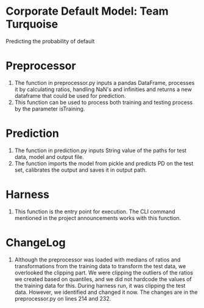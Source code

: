 # Corporate Default Model: Team Turquoise

Predicting the probability of default

# Preprocessor

1. The function in preprocessor.py inputs a pandas DataFrame, processes it by calculating ratios, handling NaN's and infinities and returns a new dataframe that could be used for prediction.
2. This function can be used to process both training and testing process by the parameter isTraining.

# Prediction
1. The function in prediction.py inputs String value of the paths for test data, model and output file.
2. The function imports the model from pickle and predicts PD on the test set, calibrates the output and saves it in output path.


# Harness
1. This function is the entry point for execution. The CLI command mentioned in the project announcements works with this function.

# ChangeLog
1. Although the preprocessor was loaded with medians of ratios and transformations from the training data to transform the test data, we overlooked the clipping part. We were clipping the outliers of the ratios we created based on quantiles, and we did not hardcode the values of the training data for this. During harness run, it was clipping the test data. However, we identified and changed it now. The changes are in the preprocessor.py on lines 214 and 232. 
